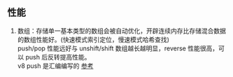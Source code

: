 ## 性能
1. 数组：存储单一基本类型的数组会被自动优化，开辟连续内存比存储混合数据的数组性能好。(快速模式索引定位，慢速模式哈希查找)  
push/pop 性能远好与 unshift/shift 数组越长越明显，reverse 性能很高，可以 push 后反转提高性能。  
v8 push 是汇编编写的
[参考](https://zhuanlan.zhihu.com/p/26388217)